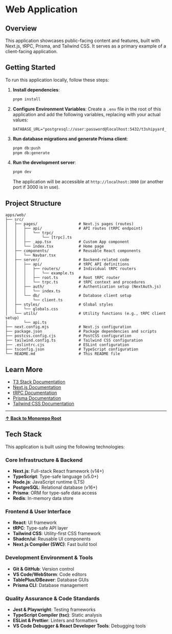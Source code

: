 # Web Application

## Overview

This application showcases public-facing content and features, built with Next.js, tRPC, Prisma, and Tailwind CSS. It serves as a primary example of a client-facing application.

## Getting Started

To run this application locally, follow these steps:

1.  **Install dependencies**:
    ```bash
    pnpm install
    ```

2.  **Configure Environment Variables**: Create a `.env` file in the root of this application and add the following variables, replacing with your actual values:
    ```
    DATABASE_URL="postgresql://user:password@localhost:5432/t3shipyard_web"
    ```

3.  **Run database migrations and generate Prisma client**:
    ```bash
    pnpm db:push
    pnpm db:generate
    ```

4.  **Run the development server**:
    ```bash
    pnpm dev
    ```

    The application will be accessible at `http://localhost:3000` (or another port if 3000 is in use).

## Project Structure

```
apps/web/
├── src/
│   ├── pages/                  # Next.js pages (routes)
│   │   ├── api/                # API routes (tRPC endpoint)
│   │   │   └── trpc/
│   │   │       └── [trpc].ts
│   │   ├── _app.tsx            # Custom App component
│   │   └── index.tsx           # Home page
│   ├── components/             # Reusable React components
│   │   └── Navbar.tsx
│   ├── server/                 # Backend-related code
│   │   ├── api/                # tRPC API definitions
│   │   │   ├── routers/        # Individual tRPC routers
│   │   │   │   └── example.ts
│   │   │   ├── root.ts         # Root tRPC router
│   │   │   └── trpc.ts         # tRPC context and procedures
│   │   ├── auth/               # Authentication setup (NextAuth.js)
│   │   │   └── index.ts
│   │   └── db/                 # Database client setup
│   │       └── client.ts
│   ├── styles/                 # Global styles
│   │   └── globals.css
│   └── utils/                  # Utility functions (e.g., tRPC client setup)
│       └── api.ts
├── next.config.mjs             # Next.js configuration
├── package.json                # Package dependencies and scripts
├── postcss.config.cjs          # PostCSS configuration
├── tailwind.config.ts          # Tailwind CSS configuration
├── .eslintrc.cjs               # ESLint configuration
├── tsconfig.json               # TypeScript configuration
└── README.md                   # This README file
```

## Learn More

-   [T3 Stack Documentation](https://create.t3.gg/)
-   [Next.js Documentation](https://nextjs.org/docs)
-   [tRPC Documentation](https://trpc.io/docs)
-   [Prisma Documentation](https://www.prisma.io/docs)
-   [Tailwind CSS Documentation](https://tailwindcss.com/docs)

---

**[&#8593; Back to Monorepo Root](https://github.com/dunamismax/t3-shipyard)**

## Tech Stack

This application is built using the following technologies:

### Core Infrastructure & Backend

-   **Next.js**: Full-stack React framework (v14+)
-   **TypeScript**: Type-safe language (v5.0+)
-   **Node.js**: JavaScript runtime (LTS)
-   **PostgreSQL**: Relational database (v16+)
-   **Prisma**: ORM for type-safe data access
-   **Redis**: In-memory data store

### Frontend & User Interface

-   **React**: UI framework
-   **tRPC**: Type-safe API layer
-   **Tailwind CSS**: Utility-first CSS framework
-   **Shadcn/ui**: Reusable UI components
-   **Next.js Compiler (SWC)**: Fast build tool

### Development Environment & Tools

-   **Git & GitHub**: Version control
-   **VS Code/WebStorm**: Code editors
-   **TablePlus/DBeaver**: Database GUIs
-   **Prisma CLI**: Database management

### Quality Assurance & Code Standards

-   **Jest & Playwright**: Testing frameworks
-   **TypeScript Compiler (tsc)**: Static analysis
-   **ESLint & Prettier**: Linters and formatters
-   **VS Code Debugger & React Developer Tools**: Debugging tools

